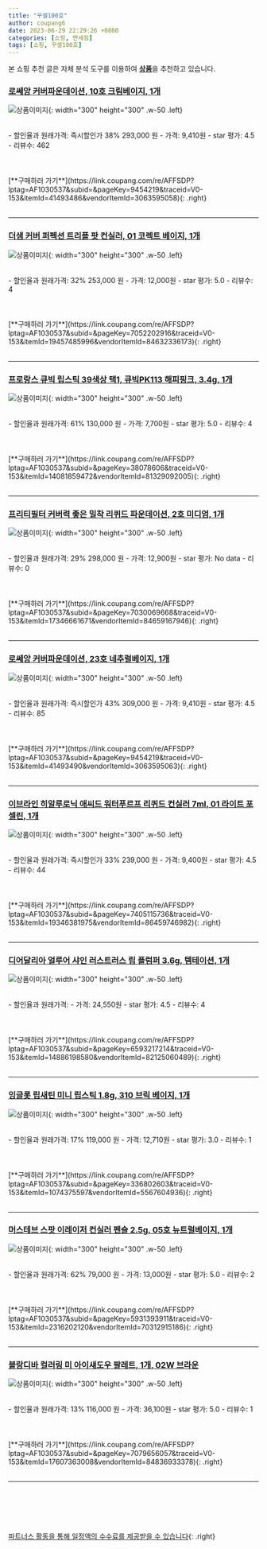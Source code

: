 ```yaml
---
title: "꾸셀100호"
author: coupang6
date: 2023-06-29 22:29:26 +0800
categories: [쇼핑, 면세점]
tags: [쇼핑, 꾸셀100호]
---
```


본 쇼핑 추천 글은 자체 분석 도구를 이용하여 [**상품**](https://link.coupang.com/a/bao1ui)을 추천하고 있습니다.

### [로쎄앙 커버파운데이션, 10호 크림베이지, 1개](https://link.coupang.com/re/AFFSDP?lptag=AF1030537&subid=&pageKey=9454219&traceid=V0-153&itemId=41493486&vendorItemId=3063595058)

![상품이미지](https://thumbnail8.coupangcdn.com/thumbnails/remote/230x230ex/image/retail/images/2016/11/07/9/7/960d0d42-7216-4988-be12-6aa31fafe430.jpg){: width="300" height="300" .w-50 .left}


<br>
- 할인율과 원래가격: 즉시할인가 38%  293,000   원
- 가격: 9,410원
- star 평가: 4.5
- 리뷰수: 462
<br>
<br>
<br>
<br>
[**구매하러 가기**](https://link.coupang.com/re/AFFSDP?lptag=AF1030537&subid=&pageKey=9454219&traceid=V0-153&itemId=41493486&vendorItemId=3063595058){: .right}
<br>
<br>

---

### [더샘 커버 퍼펙션 트리플 팟 컨실러, 01 코렉트 베이지, 1개](https://link.coupang.com/re/AFFSDP?lptag=AF1030537&subid=&pageKey=7052202916&traceid=V0-153&itemId=19457485996&vendorItemId=84632336173)

![상품이미지](https://thumbnail7.coupangcdn.com/thumbnails/remote/230x230ex/image/retail/images/4096105027413784-b6b350cc-ee81-4848-a5e4-c72a01a407ea.jpg){: width="300" height="300" .w-50 .left}


<br>
- 할인율과 원래가격: 32%  253,000   원
- 가격: 12,000원
- star 평가: 5.0
- 리뷰수: 4
<br>
<br>
<br>
<br>
[**구매하러 가기**](https://link.coupang.com/re/AFFSDP?lptag=AF1030537&subid=&pageKey=7052202916&traceid=V0-153&itemId=19457485996&vendorItemId=84632336173){: .right}
<br>
<br>

---

### [프로랑스 큐빅 립스틱 39색상 택1, 큐빅PK113 해피핑크, 3.4g, 1개](https://link.coupang.com/re/AFFSDP?lptag=AF1030537&subid=&pageKey=38078606&traceid=V0-153&itemId=14081859472&vendorItemId=81329092005)

![상품이미지](https://thumbnail9.coupangcdn.com/thumbnails/remote/230x230ex/image/vendor_inventory/3cf3/aed6d17e891f477dcb153d4db71eae3d15096aa0037633e3515b72e81038.jpg){: width="300" height="300" .w-50 .left}


<br>
- 할인율과 원래가격: 61%  130,000   원
- 가격: 7,700원
- star 평가: 5.0
- 리뷰수: 4
<br>
<br>
<br>
<br>
[**구매하러 가기**](https://link.coupang.com/re/AFFSDP?lptag=AF1030537&subid=&pageKey=38078606&traceid=V0-153&itemId=14081859472&vendorItemId=81329092005){: .right}
<br>
<br>

---

### [프리티필터 커버력 좋은 밀착 리퀴드 파운데이션, 2호 미디엄, 1개](https://link.coupang.com/re/AFFSDP?lptag=AF1030537&subid=&pageKey=7030069668&traceid=V0-153&itemId=17346661671&vendorItemId=84659167946)

![상품이미지](https://thumbnail6.coupangcdn.com/thumbnails/remote/230x230ex/image/vendor_inventory/85ea/580e7bf84149281997b16583bdf0107ad3b6a569b4547521d5e06652524e.png){: width="300" height="300" .w-50 .left}


<br>
- 할인율과 원래가격: 29%  298,000   원
- 가격: 12,900원
- star 평가: No data
- 리뷰수: 0
<br>
<br>
<br>
<br>
[**구매하러 가기**](https://link.coupang.com/re/AFFSDP?lptag=AF1030537&subid=&pageKey=7030069668&traceid=V0-153&itemId=17346661671&vendorItemId=84659167946){: .right}
<br>
<br>

---

### [로쎄앙 커버파운데이션, 23호 네추럴베이지, 1개](https://link.coupang.com/re/AFFSDP?lptag=AF1030537&subid=&pageKey=9454219&traceid=V0-153&itemId=41493490&vendorItemId=3063595063)

![상품이미지](https://thumbnail9.coupangcdn.com/thumbnails/remote/230x230ex/image/retail/images/2016/11/07/9/9/996a324f-7501-4cdc-83ea-06cc18319cde.jpg){: width="300" height="300" .w-50 .left}


<br>
- 할인율과 원래가격: 즉시할인가 43%  309,000   원
- 가격: 9,410원
- star 평가: 4.5
- 리뷰수: 85
<br>
<br>
<br>
<br>
[**구매하러 가기**](https://link.coupang.com/re/AFFSDP?lptag=AF1030537&subid=&pageKey=9454219&traceid=V0-153&itemId=41493490&vendorItemId=3063595063){: .right}
<br>
<br>

---

### [이브라인 히알루로닉 애씨드 워터푸르프 리퀴드 컨실러 7ml, 01 라이트 포셀린, 1개](https://link.coupang.com/re/AFFSDP?lptag=AF1030537&subid=&pageKey=7405115736&traceid=V0-153&itemId=19346381975&vendorItemId=86459746982)

![상품이미지](https://thumbnail9.coupangcdn.com/thumbnails/remote/230x230ex/image/rs_quotation_api/rak1j73d/02b1801470f24b7c9ef5dfa5e62ff752.jpg){: width="300" height="300" .w-50 .left}


<br>
- 할인율과 원래가격: 즉시할인가 33%  239,000   원
- 가격: 9,400원
- star 평가: 4.5
- 리뷰수: 44
<br>
<br>
<br>
<br>
[**구매하러 가기**](https://link.coupang.com/re/AFFSDP?lptag=AF1030537&subid=&pageKey=7405115736&traceid=V0-153&itemId=19346381975&vendorItemId=86459746982){: .right}
<br>
<br>

---

### [디어달리아 얼루어 샤인 러스트러스 립 플럼퍼 3.6g, 템테이션, 1개](https://link.coupang.com/re/AFFSDP?lptag=AF1030537&subid=&pageKey=6593217214&traceid=V0-153&itemId=14886198580&vendorItemId=82125060489)

![상품이미지](https://thumbnail10.coupangcdn.com/thumbnails/remote/230x230ex/image/retail/images/7809338212922214-1702f3cd-b7b0-45ec-a4cc-516d3d205a39.jpg){: width="300" height="300" .w-50 .left}


<br>
- 할인율과 원래가격: 
- 가격: 24,550원
- star 평가: 4.5
- 리뷰수: 4
<br>
<br>
<br>
<br>
[**구매하러 가기**](https://link.coupang.com/re/AFFSDP?lptag=AF1030537&subid=&pageKey=6593217214&traceid=V0-153&itemId=14886198580&vendorItemId=82125060489){: .right}
<br>
<br>

---

### [잉글롯 립새틴 미니 립스틱 1.8g, 310 브릭 베이지, 1개](https://link.coupang.com/re/AFFSDP?lptag=AF1030537&subid=&pageKey=336802603&traceid=V0-153&itemId=1074375597&vendorItemId=5567604936)

![상품이미지](https://thumbnail6.coupangcdn.com/thumbnails/remote/230x230ex/image/retail/images/666243205417442-a95b9181-6d36-4961-b7b8-f039b598c5e4.jpg){: width="300" height="300" .w-50 .left}


<br>
- 할인율과 원래가격: 17%  119,000   원
- 가격: 12,710원
- star 평가: 3.0
- 리뷰수: 1
<br>
<br>
<br>
<br>
[**구매하러 가기**](https://link.coupang.com/re/AFFSDP?lptag=AF1030537&subid=&pageKey=336802603&traceid=V0-153&itemId=1074375597&vendorItemId=5567604936){: .right}
<br>
<br>

---

### [머스테브 스팟 이레이저 컨실러 펜슬 2.5g, 05호 뉴트럴베이지, 1개](https://link.coupang.com/re/AFFSDP?lptag=AF1030537&subid=&pageKey=5931393911&traceid=V0-153&itemId=2316202120&vendorItemId=70312915186)

![상품이미지](https://thumbnail8.coupangcdn.com/thumbnails/remote/230x230ex/image/retail/images/5312570076767134-195fbc14-2be1-4d6a-a700-c46ceaeab170.png){: width="300" height="300" .w-50 .left}


<br>
- 할인율과 원래가격: 62%  79,000   원
- 가격: 13,000원
- star 평가: 5.0
- 리뷰수: 2
<br>
<br>
<br>
<br>
[**구매하러 가기**](https://link.coupang.com/re/AFFSDP?lptag=AF1030537&subid=&pageKey=5931393911&traceid=V0-153&itemId=2316202120&vendorItemId=70312915186){: .right}
<br>
<br>

---

### [블랑디바 컬러링 미 아이섀도우 팔레트, 1개, 02W 브라운](https://link.coupang.com/re/AFFSDP?lptag=AF1030537&subid=&pageKey=7079656057&traceid=V0-153&itemId=17607363008&vendorItemId=84836933378)

![상품이미지](https://thumbnail6.coupangcdn.com/thumbnails/remote/230x230ex/image/vendor_inventory/7d47/14786ac4a60de0b5419bdeb39efdfd2e6e6eda7d559eff9939a54647d027.jpg){: width="300" height="300" .w-50 .left}


<br>
- 할인율과 원래가격: 13%  116,000   원
- 가격: 36,100원
- star 평가: 5.0
- 리뷰수: 1
<br>
<br>
<br>
<br>
[**구매하러 가기**](https://link.coupang.com/re/AFFSDP?lptag=AF1030537&subid=&pageKey=7079656057&traceid=V0-153&itemId=17607363008&vendorItemId=84836933378){: .right}
<br>
<br>

---
<br><br><br><br><br> [파트너스 활동을 통해 일정액의 수수료를 제공받을 수 있습니다](https://link.coupang.com/a/bao1ui){: .right}